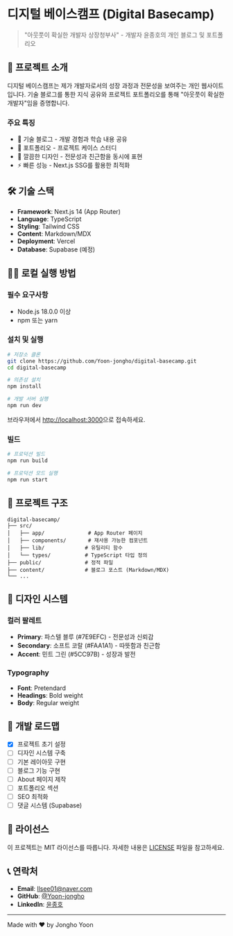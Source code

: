 # 디지털 베이스캠프 (Digital Basecamp)

> "아웃풋이 확실한 개발자 상장청부사" - 개발자 윤종호의 개인 블로그 및 포트폴리오

## 🚀 프로젝트 소개

디지털 베이스캠프는 제가 개발자로서의 성장 과정과 전문성을 보여주는 개인 웹사이트입니다.
기술 블로그를 통한 지식 공유와 프로젝트 포트폴리오를 통해 "아웃풋이 확실한 개발자"임을 증명합니다.

### 주요 특징

- 📝 기술 블로그 - 개발 경험과 학습 내용 공유
- 💼 포트폴리오 - 프로젝트 케이스 스터디
- 🎨 깔끔한 디자인 - 전문성과 친근함을 동시에 표현
- ⚡ 빠른 성능 - Next.js SSG를 활용한 최적화

## 🛠️ 기술 스택

- **Framework**: Next.js 14 (App Router)
- **Language**: TypeScript
- **Styling**: Tailwind CSS
- **Content**: Markdown/MDX
- **Deployment**: Vercel
- **Database**: Supabase (예정)

## 🏃‍♂️ 로컬 실행 방법

### 필수 요구사항

- Node.js 18.0.0 이상
- npm 또는 yarn

### 설치 및 실행

```bash
# 저장소 클론
git clone https://github.com/Yoon-jongho/digital-basecamp.git
cd digital-basecamp

# 의존성 설치
npm install

# 개발 서버 실행
npm run dev
```

브라우저에서 [http://localhost:3000](http://localhost:3000)으로 접속하세요.

### 빌드

```bash
# 프로덕션 빌드
npm run build

# 프로덕션 모드 실행
npm run start
```

## 📁 프로젝트 구조

```
digital-basecamp/
├── src/
│   ├── app/              # App Router 페이지
│   ├── components/       # 재사용 가능한 컴포넌트
│   ├── lib/             # 유틸리티 함수
│   └── types/           # TypeScript 타입 정의
├── public/              # 정적 파일
├── content/             # 블로그 포스트 (Markdown/MDX)
└── ...
```

## 🎨 디자인 시스템

### 컬러 팔레트

- **Primary**: 파스텔 블루 (#7E9EFC) - 전문성과 신뢰감
- **Secondary**: 소프트 코랄 (#FAA1A1) - 따뜻함과 친근함
- **Accent**: 민트 그린 (#5CC97B) - 성장과 발전

### Typography

- **Font**: Pretendard
- **Headings**: Bold weight
- **Body**: Regular weight

## 🚧 개발 로드맵

- [x] 프로젝트 초기 설정
- [ ] 디자인 시스템 구축
- [ ] 기본 레이아웃 구현
- [ ] 블로그 기능 구현
- [ ] About 페이지 제작
- [ ] 포트폴리오 섹션
- [ ] SEO 최적화
- [ ] 댓글 시스템 (Supabase)

## 📝 라이선스

이 프로젝트는 MIT 라이선스를 따릅니다. 자세한 내용은 [LICENSE](LICENSE) 파일을 참고하세요.

## 📞 연락처

- **Email**: llsee01@naver.com
- **GitHub**: [@Yoon-jongho](https://github.com/YOUR_USERNAME)
- **LinkedIn**: [윤종호](https://www.linkedin.com/in/jong-ho-yoon-725671335/)

---

Made with ❤️ by Jongho Yoon
